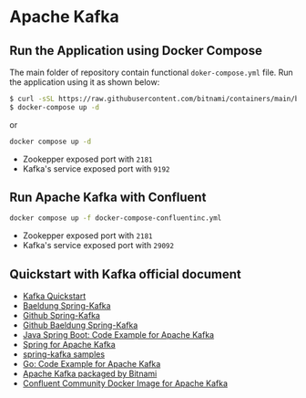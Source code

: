 # Apache Kafka
## Run the Application using Docker Compose
The main folder of repository contain functional `doker-compose.yml` file. Run the application using it as shown below:
```sh
$ curl -sSL https://raw.githubusercontent.com/bitnami/containers/main/bitnami/kafka/docker-compose.yml > docker-compose.yml
$ docker-compose up -d
```
or 
```sh
docker compose up -d
```

- Zookepper exposed port with `2181`
- Kafka's service exposed port with `9192`

## Run Apache Kafka with Confluent 
```sh
docker compose up -f docker-compose-confluentinc.yml
```

- Zookepper exposed port with `2181`
- Kafka's service exposed port with `29092`

## Quickstart with Kafka official document
- [Kafka Quickstart](https://kafka.apache.org/quickstart)
- [Baeldung Spring-Kafka](https://www.baeldung.com/spring-kafka)
- [Github Spring-Kafka](https://github.com/spring-projects/spring-kafka/tree/main/samples)
- [Github Baeldung Spring-Kafka](https://github.com/eugenp/tutorials/tree/master/spring-kafka)
- [Java Spring Boot: Code Example for Apache Kafka](https://docs.confluent.io/platform/current/tutorials/examples/clients/docs/java-springboot.html)
- [Spring for Apache Kafka](https://docs.spring.io/spring-kafka/reference/html/)
- [spring-kafka samples](https://github.com/spring-projects/spring-kafka/tree/main/samples)
- [Go: Code Example for Apache Kafka](https://docs.confluent.io/platform/current/tutorials/examples/clients/docs/go.html)
- [Apache Kafka packaged by Bitnami](https://hub.docker.com/r/bitnami/kafka)
- [Confluent Community Docker Image for Apache Kafka](https://hub.docker.com/r/confluentinc/cp-kafka)